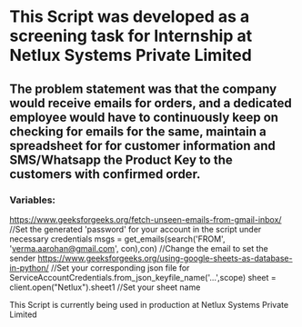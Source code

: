# This Script was developed as a screening task for Internship at Netlux Systems Private Limited

## The problem statement was that the company would receive emails for orders, and a dedicated employee would have to continuously keep on checking for emails for the same, maintain a spreadsheet for for customer information and SMS/Whatsapp the Product Key to the customers with confirmed order.

### Variables:
https://www.geeksforgeeks.org/fetch-unseen-emails-from-gmail-inbox/       //Set the generated 'password' for your account in the script under necessary credentials
msgs = get_emails(search('FROM', 'verma.aarohan@gmail.com', con),con)     //Change the email to set the sender
https://www.geeksforgeeks.org/using-google-sheets-as-database-in-python/  //Set your corresponding json file for ServiceAccountCredentials.from_json_keyfile_name('...',scope)
sheet = client.open("Netlux").sheet1                                      //Set your sheet name

This Script is currently being used in production at Netlux Systems Private Limited



